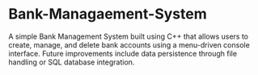 # Bank-Managaement-System
A  simple Bank Management System built using C++ that allows users to create, manage, and delete bank accounts using a menu-driven console interface. Future improvements include data persistence through file handling or SQL database integration.
